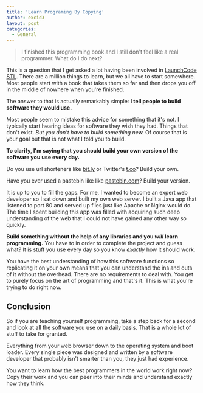 ```yaml
---
title: 'Learn Programing By Copying'
author: excid3
layout: post
categories:
  - General
---
```


> I finished this programming book and I still don't feel like a
> real programmer. What do I do next?

This is a question that I get asked a lot having been involved in [LaunchCode STL](http://launchcodestl.com). There are a million things to learn, but we all have to start somewhere. Most people start with a book that takes them so far and then drops you off in the middle of nowhere when you're finished.

The answer to that is actually remarkably simple: **I tell people to build software they would use.**

Most people seem to mistake this advice for something that it's not. I typically start hearing ideas for software they wish they had. Things that don't exist. *But you don't have to build something new.* Of course that is your goal but that is not what I told you to build.

**To clarify, I'm saying that you should build your own version of the software you use every day.**

Do you use url shorteners like [bit.ly](http://bit.ly) or Twitter's [t.co](http://t.co)? Build your own.

Have you ever used a pastebin like like [pastebin.com](http://pastebin.com)? Build your version.

It is up to you to fill the gaps. For me, I wanted to become an expert
web developer so I sat down and built my own web server. I built a Java
app that listened to port 80 and served up files just like Apache or
Nginx would do. The time I spent building this app was filled with
acquiring such deep understanding of the web that I could not have
gained any other way so quickly.

**Build something without the help of any libraries and you *will* learn programming.** You have to in order to complete the project and guess what? It is stuff you use every day so you know *exactly* how it should work.

You have the best understanding of how this software functions so replicating it on your own means that you can understand the ins and outs of it without the overhead. There are no requirements to deal with. You get to purely focus on the art of programming and that's it. This is what you're trying to do right now.

## Conclusion
So if you are teaching yourself programming, take a step back for a second and look at all the software you use on a daily basis. That is a whole lot of stuff to take for granted.

Everything from your web browser down to the operating system and boot loader. Every single piece was designed and written by a software developer that probably isn't smarter than you, they just had experience.

You want to learn how the best programmers in the world work right now? Copy their work and you can peer into their minds and understand exactly how they think.
